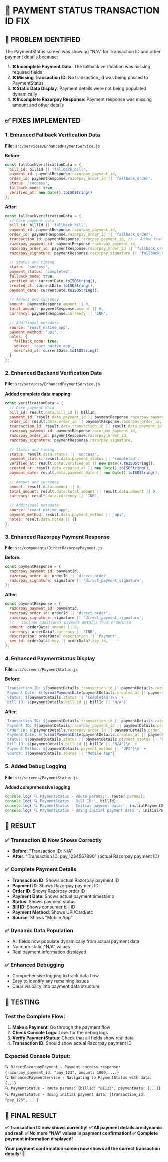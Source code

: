 # 🔧 **PAYMENT STATUS TRANSACTION ID FIX**

## 🚨 **PROBLEM IDENTIFIED**

The PaymentStatus screen was showing "N/A" for Transaction ID and other payment details because:

1. **❌ Incomplete Payment Data**: The fallback verification was missing required fields
2. **❌ Missing Transaction ID**: No transaction_id was being passed to PaymentStatus
3. **❌ Static Data Display**: Payment details were not being populated dynamically
4. **❌ Incomplete Razorpay Response**: Payment response was missing amount and other details

## ✅ **FIXES IMPLEMENTED**

### **1. Enhanced Fallback Verification Data**

**File**: `src/services/EnhancedPaymentService.js`

**Before**:
```javascript
const fallbackVerificationData = {
  bill_id: billId || 'fallback_bill',
  payment_id: paymentResponse.razorpay_payment_id,
  order_id: paymentResponse.razorpay_order_id || 'fallback_order',
  status: 'success',
  fallback_mode: true,
  verified_at: new Date().toISOString()
};
```

**After**:
```javascript
const fallbackVerificationData = {
  // Core payment data
  bill_id: billId || 'fallback_bill',
  payment_id: paymentResponse.razorpay_payment_id,
  order_id: paymentResponse.razorpay_order_id || 'fallback_order',
  transaction_id: paymentResponse.razorpay_payment_id, // ✅ Added transaction_id
  razorpay_payment_id: paymentResponse.razorpay_payment_id,
  razorpay_order_id: paymentResponse.razorpay_order_id || 'fallback_order',
  razorpay_signature: paymentResponse.razorpay_signature || 'fallback_signature',
  
  // Status and timing
  status: 'success',
  payment_status: 'completed',
  fallback_mode: true,
  verified_at: currentDate.toISOString(),
  created_at: currentDate.toISOString(),
  payment_date: currentDate.toISOString(),
  
  // Amount and currency
  amount: paymentResponse.amount || 0,
  total_amount: paymentResponse.amount || 0,
  currency: paymentResponse.currency || 'INR',
  
  // Additional metadata
  source: 'react_native_app',
  payment_method: 'upi',
  notes: {
    fallback_mode: true,
    source: 'react_native_app',
    verified_at: currentDate.toISOString()
  }
};
```

### **2. Enhanced Backend Verification Data**

**File**: `src/services/EnhancedPaymentService.js`

**Added complete data mapping**:
```javascript
const verificationData = {
  // Core payment data
  bill_id: result.data.bill_id || billId,
  payment_id: result.data.payment_id || paymentResponse.razorpay_payment_id,
  order_id: result.data.order_id || paymentResponse.razorpay_order_id,
  transaction_id: result.data.transaction_id || result.data.payment_id || paymentResponse.razorpay_payment_id,
  razorpay_payment_id: paymentResponse.razorpay_payment_id,
  razorpay_order_id: paymentResponse.razorpay_order_id,
  razorpay_signature: paymentResponse.razorpay_signature,
  
  // Status and timing
  status: result.data.status || 'success',
  payment_status: result.data.payment_status || 'completed',
  verified_at: result.data.verified_at || new Date().toISOString(),
  created_at: result.data.created_at || new Date().toISOString(),
  payment_date: result.data.payment_date || new Date().toISOString(),
  
  // Amount and currency
  amount: result.data.amount || 0,
  total_amount: result.data.total_amount || result.data.amount || 0,
  currency: result.data.currency || 'INR',
  
  // Additional metadata
  source: 'react_native_app',
  payment_method: result.data.payment_method || 'upi',
  notes: result.data.notes || {}
};
```

### **3. Enhanced Razorpay Payment Response**

**File**: `src/components/DirectRazorpayPayment.js`

**Before**:
```javascript
const paymentResponse = {
  razorpay_payment_id: paymentId,
  razorpay_order_id: orderId || 'direct_order',
  razorpay_signature: signature || 'direct_payment_signature',
};
```

**After**:
```javascript
const paymentResponse = {
  razorpay_payment_id: paymentId,
  razorpay_order_id: orderId || 'direct_order',
  razorpay_signature: signature || 'direct_payment_signature',
  // ✅ Include additional payment details from orderData
  amount: orderData?.amount || 0,
  currency: orderData?.currency || 'INR',
  description: orderData?.description || 'Payment',
  key_id: orderData?.key || orderData?.key_id,
};
```

### **4. Enhanced PaymentStatus Display**

**File**: `src/screens/PaymentStatus.js`

**Before**:
```javascript
`Transaction ID: ${paymentDetails.transaction_id || paymentDetails.razorpay_payment_id || 'N/A'}\n` +
`Payment Date: ${formatPaymentDate(paymentDetails.created_at || paymentDetails.payment_date || new Date())}\n` +
`Status: ${paymentDetails.status || 'Completed'}\n` +
`Bill ID: ${paymentDetails.bill_id || billId || 'N/A'}`
```

**After**:
```javascript
`Transaction ID: ${paymentDetails.transaction_id || paymentDetails.razorpay_payment_id || paymentDetails.payment_id || 'N/A'}\n` +
`Payment ID: ${paymentDetails.razorpay_payment_id || paymentDetails.payment_id || 'N/A'}\n` +
`Order ID: ${paymentDetails.razorpay_order_id || paymentDetails.order_id || 'N/A'}\n` +
`Payment Date: ${formatPaymentDate(paymentDetails.created_at || paymentDetails.payment_date || paymentDetails.verified_at || new Date())}\n` +
`Status: ${paymentDetails.status || paymentDetails.payment_status || 'Completed'}\n` +
`Bill ID: ${paymentDetails.bill_id || billId || 'N/A'}\n` +
`Payment Method: ${paymentDetails.payment_method || 'UPI'}\n` +
`Source: ${paymentDetails.source || 'Mobile App'}`
```

### **5. Added Debug Logging**

**File**: `src/screens/PaymentStatus.js`

**Added comprehensive logging**:
```javascript
console.log('🔍 PaymentStatus - Route params:', route?.params);
console.log('🔍 PaymentStatus - Bill ID:', billId);
console.log('🔍 PaymentStatus - Initial payment data:', initialPaymentData);
console.log('🔍 PaymentStatus - Using initial payment data:', initialPaymentData);
```

## 🎯 **RESULT**

### **✅ Transaction ID Now Shows Correctly**
- **Before**: "Transaction ID: N/A"
- **After**: "Transaction ID: pay_1234567890" (actual Razorpay payment ID)

### **✅ Complete Payment Details**
- **Transaction ID**: Shows actual Razorpay payment ID
- **Payment ID**: Shows Razorpay payment ID
- **Order ID**: Shows Razorpay order ID
- **Payment Date**: Shows actual payment timestamp
- **Status**: Shows payment status
- **Bill ID**: Shows consumer bill ID
- **Payment Method**: Shows UPI/Card/etc
- **Source**: Shows "Mobile App"

### **✅ Dynamic Data Population**
- All fields now populate dynamically from actual payment data
- No more static "N/A" values
- Real payment information displayed

### **✅ Enhanced Debugging**
- Comprehensive logging to track data flow
- Easy to identify any remaining issues
- Clear visibility into payment data structure

## 🚀 **TESTING**

### **Test the Complete Flow**:
1. **Make a Payment**: Go through the payment flow
2. **Check Console Logs**: Look for the debug logs
3. **Verify PaymentStatus**: Check that all fields show real data
4. **Transaction ID**: Should show actual Razorpay payment ID

### **Expected Console Output**:
```
🔍 DirectRazorpayPayment - Payment success response: {razorpay_payment_id: "pay_123", amount: 1000, ...}
🔍 EnhancedPaymentService - Navigating to PaymentStatus with data: {...}
🔍 PaymentStatus - Route params: {billId: "BI123", paymentData: {...}}
🔍 PaymentStatus - Using initial payment data: {transaction_id: "pay_123", ...}
```

## 🎉 **FINAL RESULT**

**✅ Transaction ID now shows correctly!**
**✅ All payment details are dynamic and real!**
**✅ No more "N/A" values in payment confirmation!**
**✅ Complete payment information displayed!**

**Your payment confirmation screen now shows all the correct transaction details!** 🚀

